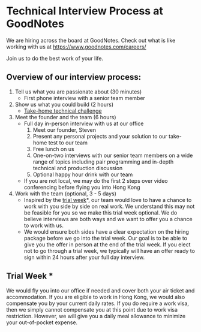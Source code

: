 # Technical Interview Process at GoodNotes

We are hiring across the board at GoodNotes. Check out what is like working with us at https://www.goodnotes.com/careers/

Join us to do the best work of your life.

## Overview of our interview process:

1. Tell us what you are passionate about (30 minutes)
    - First phone interview with a senior team member
2. Show us what you could build (2 hours)
    - [Take-home technical challenge](common/crdt.md)
3. Meet the founder and the team (6 hours)
    - Full day in-person interview with us at our office
        1. Meet our founder, Steven
        2. Present any personal projects and your solution to our take-home test to our team
        3. Free lunch on us
        4. One-on-two interviews with our senior team members on a wide range of topics including pair programming and in-depth technical and production discussion
        5. Optional happy hour drink with our team
    - If you are not local, we may do the first 2 steps over video conferencing before flying you into Hong Kong
4. Work with the team (optional, 3 - 5 days)
    - Inspired by the [trial week](https://www.sequoiacap.com/article/trial-week-our-hiring-secret/)*, our team would love to have a chance to work with you side by side on real work. We understand this may not be feasible for you so we make this trial week optional. We do believe interviews are both ways and we want to offer you a chance to work with us.
    - We would ensure both sides have a clear expectation on the hiring package before we go into the trial week. Our goal is to be able to give you the offer in person at the end of the trial week. If you elect not to go through a trial week, we typically will have an offer ready to sign within 24 hours after your full day interview.


## Trial Week *
We would fly you into our office if needed and cover both your air ticket and accommodation. If you are eligible to work in Hong Kong, we would also compensate you by your current daily rates. If you do require a work visa, then we simply cannot compensate you at this point due to work visa restriction. However, we will give you a daily meal allowance to minimize your out-of-pocket expense.